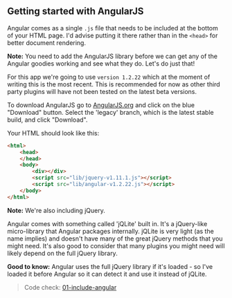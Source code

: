 ## Getting started with AngularJS

Angular comes as a single `.js` file that needs to be included at the bottom of your HTML page. I'd advise putting it there rather than in the `<head>` for better document rendering.

__Note:__ You need to add the AngularJS library before we can get any of the Angular goodies working and see what they do. Let's do just that!


For this app we're going to use `version 1.2.22` which at the moment of writing this is the most recent.  This is recommended for now as other third party plugins will have not been tested on the latest beta versions.

To download AngularJS go to [AngularJS.org](https://angularjs.org/) and click on the blue "Download" button. Select the 'legacy' branch, which is the latest stable build, and click "Download".

Your HTML should look like this:

```html
<html>
    <head>
    </head>
    <body>
        <div></div>
        <script src="lib/jquery-v1.11.1.js"></script>
        <script src="lib/angular-v1.2.22.js"></script>
    </body>
</html>
```

__Note:__ We're also including jQuery.

Angular comes with something called 'jQLite' built in. It's a jQuery-like micro-library that Angular packages internally. jQLite is very light (as the name implies) and doesn't have many of the great jQuery methods that you might need. It's also good to consider that many plugins you might need will likely depend on the full jQuery library.

__Good to know:__ Angular uses the full jQuery library if it's loaded - so I've loaded it before Angular so it can detect it and use it instead of jQLite.

> Code check: [01-include-angular](https://github.com/Thinkful/guide-intro-to-angular/tree/clean/app/01-include-angular)